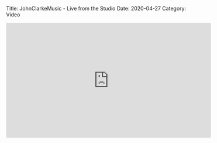 Title: JohnClarkeMusic - Live from the Studio
Date: 2020-04-27
Category: Video

<iframe width="560" height="315" src="https://www.youtube.com/embed/7O0RCPaeno8" title="YouTube video player" frameborder="0" allow="accelerometer; autoplay; clipboard-write; encrypted-media; gyroscope; picture-in-picture" allowfullscreen></iframe>

